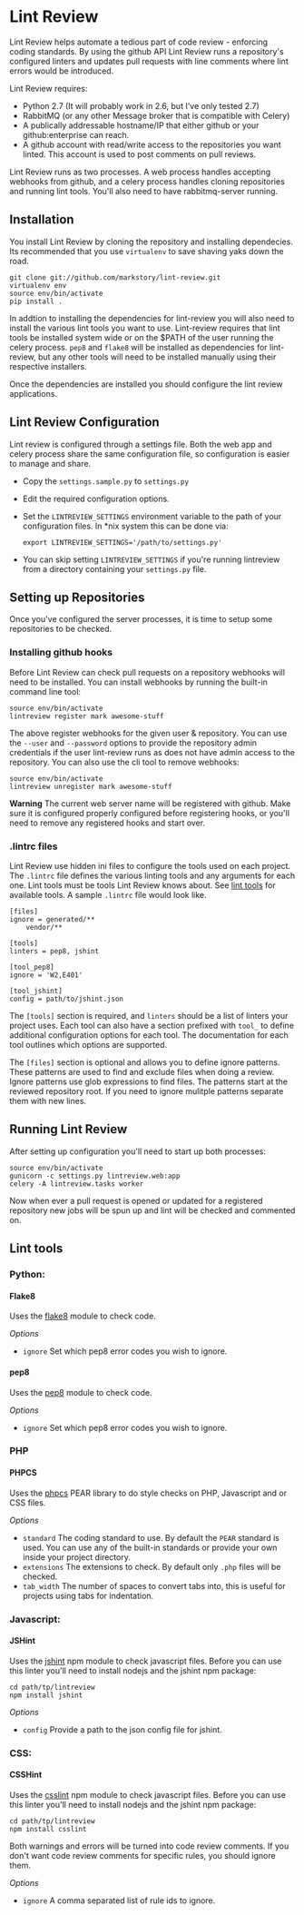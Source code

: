 # Lint Review

Lint Review helps automate a tedious part of code review - enforcing coding
standards. By using the github API Lint Review runs a repository's configured linters
and updates pull requests with line comments where lint errors would be introduced.

Lint Review requires:

* Python 2.7 (It will probably work in 2.6, but I've only tested 2.7)
* RabbitMQ (or any other Message broker that is compatible with Celery)
* A publically addressable hostname/IP that either github or your github:enterprise
  can reach.
* A github account with read/write access to the repositories you want linted. This
  account is used to post comments on pull reviews.

Lint Review runs as two processes. A web process handles accepting webhooks from github,
and a celery process handles cloning repositories and running lint tools. You'll also
need to have rabbitmq-server running.


## Installation

You install Lint Review by cloning the repository and installing dependecies.
Its recommended that you use `virtualenv` to save shaving yaks down the road.

    git clone git://github.com/markstory/lint-review.git
    virtualenv env
    source env/bin/activate
    pip install .

In addtion to installing the dependencies for lint-review you will also need to install
the various lint tools you want to use. Lint-review requires that lint tools be installed
system wide or on the $PATH of the user running the celery process. `pep8` and `flake8` will
be installed as dependencies for lint-review, but any other tools will need to be installed
manually using their respective installers.

Once the dependencies are installed you should configure the lint review applications.


## Lint Review Configuration

Lint review is configured through a settings file. Both the web app and celery process
share the same configuration file, so configuration is easier to manage and share.

* Copy the `settings.sample.py` to `settings.py`
* Edit the required configuration options.
* Set the `LINTREVIEW_SETTINGS` environment variable to the path
  of your configuration files. In \*nix system this can be done via:

      export LINTREVIEW_SETTINGS='/path/to/settings.py'

* You can skip setting `LINTREVIEW_SETTINGS` if you're running lintreview from
  a directory containing your `settings.py` file.

## Setting up Repositories

Once you've configured the server processes, it is time to setup some
repositories to be checked.

### Installing github hooks

Before Lint Review can check pull requests on a repository webhooks will need
to be installed.  You can install webhooks by running the built-in command line
tool:

    source env/bin/activate
    lintreview register mark awesome-stuff

The above register webhooks for the given user & repository. You can use the
`--user` and `--password` options to provide the repository admin credentials
if the user lint-review runs as does not have admin access to the repository.
You can also use the cli tool to remove webhooks:

    source env/bin/activate
    lintreview unregister mark awesome-stuff

**Warning** The current web server name will be registered with github. Make sure
it is configured properly configured before registering hooks, or you'll need to remove
any registered hooks and start over.


### .lintrc files

Lint Review use hidden ini files to configure the tools used on each project. The
`.lintrc` file defines the various linting tools and any arguments for each one. Lint
tools must be tools Lint Review knows about. See [lint tools](#lint-tools) for available
tools. A sample `.lintrc` file would look like.

    [files]
    ignore = generated/**
        vendor/**

    [tools]
    linters = pep8, jshint

    [tool_pep8]
    ignore = 'W2,E401'

    [tool_jshint]
    config = path/to/jshint.json

The `[tools]` section is required, and `linters` should be a list of
linters your project uses.  Each tool can also have a section prefixed with `tool_`
to define additional configuration options for each tool. The documentation for
each tool outlines which options are supported.

The `[files]` section is optional and allows you to define ignore patterns. These patterns
are used to find and exclude files when doing a review. Ignore patterns use glob expressions
to find files. The patterns start at the reviewed repository root. If you need to ignore mulitple
patterns separate them with new lines.


## Running Lint Review

After setting up configuration you'll need to start up both processes:

    source env/bin/activate
    gunicorn -c settings.py lintreview.web:app
    celery -A lintreview.tasks worker

Now when ever a pull request is opened or updated for a registered repository
new jobs will be spun up and lint will be checked and commented on.


## Lint tools

### Python:

#### Flake8

Uses the [flake8](http://pypi.python.org/pypi/flake8) module to check code.

*Options*

* `ignore` Set which pep8 error codes you wish to ignore.

#### pep8

Uses the [pep8](http://pypi.python.org/pypi/pep8/1.2) module to check code. 

*Options*

* `ignore` Set which pep8 error codes you wish to ignore.

### PHP

#### PHPCS

Uses the [phpcs](http://pear.php.net/package/PHP_CodeSniffer) PEAR library
to do style checks on PHP, Javascript and or CSS files.

*Options*

* `standard` The coding standard to use. By default the `PEAR` standard is used. You can
  use any of the built-in standards or provide your own inside your project directory.
* `extensions` The extensions to check. By default only `.php` files will be checked.
* `tab_width` The number of spaces to convert tabs into, this is useful for projects using
  tabs for indentation.

### Javascript:

#### JSHint

Uses the [jshint](http://jshint.org/) npm module to check javascript files. Before
you can use this linter you'll need to install nodejs and the jshint npm package:

    cd path/tp/lintreview
    npm install jshint

*Options*

* `config` Provide a path to the json config file for jshint.


### CSS:

#### CSSHint

Uses the [csslint](http://csslint.net/) npm module to check javascript files. Before
you can use this linter you'll need to install nodejs and the jshint npm package:

    cd path/tp/lintreview
    npm install csslint

Both warnings and errors will be turned into code review comments. If you don't want 
code review comments for specific rules, you should ignore them.

*Options*

* `ignore` A comma separated list of rule ids to ignore.

